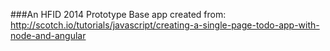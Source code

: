 ###An HFID 2014 Prototype
Base app created from: http://scotch.io/tutorials/javascript/creating-a-single-page-todo-app-with-node-and-angular